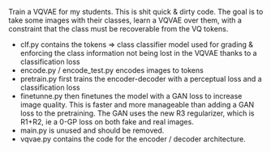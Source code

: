 Train a VQVAE for my students. This is shit quick & dirty code.
The goal is to take some images with their classes, learn a VQVAE over them, with a constraint that the class must be recoverable from the VQ tokens.
- clf.py contains the tokens => class classifier model used for grading & enforcing the class information not being lost in the VQVAE thanks to a classification loss
- encode.py / encode_test.py encodes images to tokens
- pretrain.py first trains the encoder-decoder with a perceptual loss and a classification loss
- finetunne.py then finetunes the model with a GAN loss to increase image quality. This is faster and more manageable than adding a GAN loss to the pretraining. The GAN uses the new R3 regularizer, which is R1+R2, ie a 0-GP loss on both fake and real images.
- main.py is unused and should be removed.
- vqvae.py contains the code for the encoder / decoder architecture.
